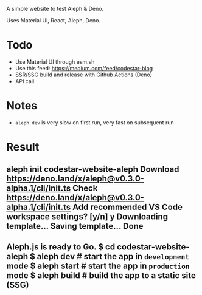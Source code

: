 A simple website to test Aleph & Deno.

Uses Material UI, React, Aleph, Deno.

# Todo

* Use Material UI through esm.sh
* Use this feed: https://medium.com/feed/codestar-blog
* SSR/SSG build and release with Github Actions (Deno)
* API call

# Notes

* `aleph dev` is very slow on first run, very fast on subsequent run

# Result

aleph init codestar-website-aleph
Download https://deno.land/x/aleph@v0.3.0-alpha.1/cli/init.ts
Check https://deno.land/x/aleph@v0.3.0-alpha.1/cli/init.ts
Add recommended VS Code workspace settings? [y/n] y
Downloading template...
Saving template...
Done
---
Aleph.js is ready to Go.
$ cd codestar-website-aleph
$ aleph dev     # start the app in `development` mode
$ aleph start   # start the app in `production` mode
$ aleph build   # build the app to a static site (SSG)
---